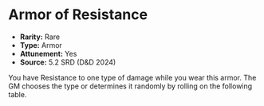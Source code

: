 # Armor of Resistance

- **Rarity:** Rare
- **Type:** Armor
- **Attunement:** Yes
- **Source:** 5.2 SRD (D&D 2024)

You have Resistance to one type of damage while you wear this armor. The GM chooses the type or determines it randomly by rolling on the following table.
